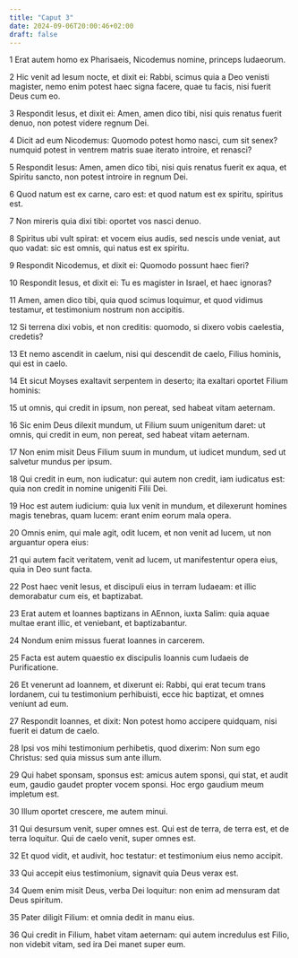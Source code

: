 ```yaml
---
title: "Caput 3"
date: 2024-09-06T20:00:46+02:00
draft: false
---
```



1 Erat autem homo ex Pharisaeis, Nicodemus nomine, princeps Iudaeorum.

2 Hic venit ad Iesum nocte, et dixit ei: Rabbi, scimus quia a Deo venisti magister, nemo enim potest haec signa facere, quae tu facis, nisi fuerit Deus cum eo.

3 Respondit Iesus, et dixit ei: Amen, amen dico tibi, nisi quis renatus fuerit denuo, non potest videre regnum Dei.

4 Dicit ad eum Nicodemus: Quomodo potest homo nasci, cum sit senex? numquid potest in ventrem matris suae iterato introire, et renasci?

5 Respondit Iesus: Amen, amen dico tibi, nisi quis renatus fuerit ex aqua, et Spiritu sancto, non potest introire in regnum Dei.

6 Quod natum est ex carne, caro est: et quod natum est ex spiritu, spiritus est.

7 Non mireris quia dixi tibi: oportet vos nasci denuo.

8 Spiritus ubi vult spirat: et vocem eius audis, sed nescis unde veniat, aut quo vadat: sic est omnis, qui natus est ex spiritu.

9 Respondit Nicodemus, et dixit ei: Quomodo possunt haec fieri?

10 Respondit Iesus, et dixit ei: Tu es magister in Israel, et haec ignoras?

11 Amen, amen dico tibi, quia quod scimus loquimur, et quod vidimus testamur, et testimonium nostrum non accipitis.

12 Si terrena dixi vobis, et non creditis: quomodo, si dixero vobis caelestia, credetis?

13 Et nemo ascendit in caelum, nisi qui descendit de caelo, Filius hominis, qui est in caelo.

14 Et sicut Moyses exaltavit serpentem in deserto; ita exaltari oportet Filium hominis:

15 ut omnis, qui credit in ipsum, non pereat, sed habeat vitam aeternam.

16 Sic enim Deus dilexit mundum, ut Filium suum unigenitum daret: ut omnis, qui credit in eum, non pereat, sed habeat vitam aeternam.

17 Non enim misit Deus Filium suum in mundum, ut iudicet mundum, sed ut salvetur mundus per ipsum.

18 Qui credit in eum, non iudicatur: qui autem non credit, iam iudicatus est: quia non credit in nomine unigeniti Filii Dei.

19 Hoc est autem iudicium: quia lux venit in mundum, et dilexerunt homines magis tenebras, quam lucem: erant enim eorum mala opera.

20 Omnis enim, qui male agit, odit lucem, et non venit ad lucem, ut non arguantur opera eius:

21 qui autem facit veritatem, venit ad lucem, ut manifestentur opera eius, quia in Deo sunt facta.

22 Post haec venit Iesus, et discipuli eius in terram Iudaeam: et illic demorabatur cum eis, et baptizabat.

23 Erat autem et Ioannes baptizans in AEnnon, iuxta Salim: quia aquae multae erant illic, et veniebant, et baptizabantur.

24 Nondum enim missus fuerat Ioannes in carcerem.

25 Facta est autem quaestio ex discipulis Ioannis cum Iudaeis de Purificatione.

26 Et venerunt ad Ioannem, et dixerunt ei: Rabbi, qui erat tecum trans Iordanem, cui tu testimonium perhibuisti, ecce hic baptizat, et omnes veniunt ad eum.

27 Respondit Ioannes, et dixit: Non potest homo accipere quidquam, nisi fuerit ei datum de caelo.

28 Ipsi vos mihi testimonium perhibetis, quod dixerim: Non sum ego Christus: sed quia missus sum ante illum.

29 Qui habet sponsam, sponsus est: amicus autem sponsi, qui stat, et audit eum, gaudio gaudet propter vocem sponsi. Hoc ergo gaudium meum impletum est.

30 Illum oportet crescere, me autem minui.

31 Qui desursum venit, super omnes est. Qui est de terra, de terra est, et de terra loquitur. Qui de caelo venit, super omnes est.

32 Et quod vidit, et audivit, hoc testatur: et testimonium eius nemo accipit.

33 Qui accepit eius testimonium, signavit quia Deus verax est.

34 Quem enim misit Deus, verba Dei loquitur: non enim ad mensuram dat Deus spiritum.

35 Pater diligit Filium: et omnia dedit in manu eius.

36 Qui credit in Filium, habet vitam aeternam: qui autem incredulus est Filio, non videbit vitam, sed ira Dei manet super eum.

